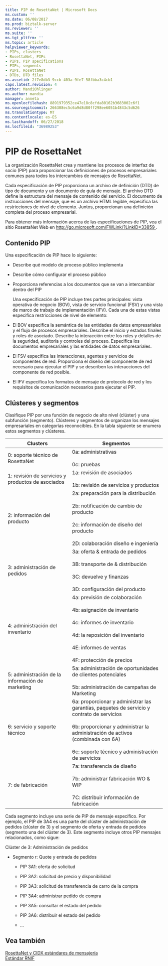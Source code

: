 ```yaml
---
title: PIP de RosettaNet | Microsoft Docs
ms.custom: ''
ms.date: 06/08/2017
ms.prod: biztalk-server
ms.reviewer: ''
ms.suite: ''
ms.tgt_pltfrm: ''
ms.topic: article
helpviewer_keywords:
- PIPs, clusters
- RosettaNet, PIPs
- PIPs, PIP specifications
- PIPs, segments
- PIPs, RosettaNet
- DTDs, DTD files
ms.assetid: 2f7e8db3-9ccb-403a-9fe7-58fbba3c4cb1
caps.latest.revision: 4
author: MandiOhlinger
ms.author: mandia
manager: anneta
ms.openlocfilehash: 8891979352ce47e18c8cfda80162b3683002c6f1
ms.sourcegitcommit: 266308ec5c6a9d8d80ff298ee6051b4843c5d626
ms.translationtype: MT
ms.contentlocale: es-ES
ms.lasthandoff: 06/27/2018
ms.locfileid: "36989253"
---
```

# <a name="rosettanet-pips"></a>PIP de RosettaNet
La organización RosettaNet crea y mantiene los procesos de interfaz de socio (PIP) para proporcionar las definiciones de procesos empresariales comunes para todos los intercambios de mensajes de RosettaNet.  
  
 Cada especificación de PIP proporciona un archivo de definición (DTD) de tipo de documento y un documento de guía de mensaje. El archivo DTD define la estructura del mensaje de contenido del servicio. El documento de instrucciones del mensaje, que es un archivo HTML legible, especifica las restricciones de nivel de elemento. Juntos, proporcionan una definición completa del proceso empresarial.  
  
 Para obtener más información acerca de las especificaciones de PIP, vea el sitio RosettaNet Web en [ http://go.microsoft.com/FWLink/?LinkID=33859 ](http://go.microsoft.com/FWLink/?LinkID=33859).  
  
## <a name="pip-contents"></a>Contenido PIP  
 Una especificación de PIP hace lo siguiente:  
  
- Describe qué modelo de proceso público implementa  
  
- Describe cómo configurar el proceso público  
  
- Proporciona referencias a los documentos que se van a intercambiar dentro del PIP  
  
  Una especificación de PIP incluye tres partes principales: vista operativa de negocio (BOV), vista de servicio funcional (FSV) y una vista de marco de trabajo de implementación (IFV). Cada una de estas vistas especifica restricciones de nivel de elemento:  
  
- El BOV especifica la semántica de las entidades de datos empresariales y el flujo de procesos empresariales. Describe el inicio y estados finales y roles de asociado. Describe la interacción entre los roles y detalles de la seguridad, auditoría y controles del proceso. Especifica los documentos empresariales y las entidades de datos empresariales.  
  
- El FSV especifica las interacciones, agentes y servicios de componentes de red. Proporciona el diseño del componente de red necesario para ejecutar el PIP y se describen las interacciones del componente de red posible.  
  
- El IFV especifica los formatos de mensaje de protocolo de red y los requisitos de comunicación necesarios para ejecutar el PIP.  
  
## <a name="clusters-and-segments"></a>Clústeres y segmentos  
 Clasifique PIP por una función de negocio de alto nivel (clúster) y una subfunción (segmento). Clústeres y segmentos de organizan los mensajes empresariales en categorías reconocibles. En la tabla siguiente se enumera estos segmentos y clústeres.  
  
|Clusters|Segmentos|  
|--------------|--------------|  
|0: soporte técnico de RosettaNet|0a: administrativas<br /><br /> 0c: pruebas|  
|1: revisión de servicios y productos de asociados|1a: revisión de asociados<br /><br /> 1b: revisión de servicios y productos|  
|2: información del producto|2a: preparación para la distribución<br /><br /> 2b: notificación de cambio de producto<br /><br /> 2c: información de diseño del producto<br /><br /> 2D: colaboración diseño e ingeniería|  
|3: administración de pedidos|3a: oferta & entrada de pedidos<br /><br /> 3B: transporte de & distribución<br /><br /> 3C: devuelve y finanzas<br /><br /> 3D: configuración del producto|  
|4: administración del inventario|4a: previsión de colaboración<br /><br /> 4b: asignación de inventario<br /><br /> 4c: informes de inventario<br /><br /> 4d: la reposición del inventario<br /><br /> 4E: informes de ventas<br /><br /> 4F: protección de precios|  
|5: administración de la información de marketing|5a: administración de oportunidades de clientes potenciales<br /><br /> 5b: administración de campañas de Marketing|  
|6: servicio y soporte técnico|6a: proporcionar y administrar las garantías, paquetes de servicio y contrato de servicios<br /><br /> 6b: proporcionar y administrar la administración de activos (combinada con 6A)<br /><br /> 6c: soporte técnico y administración de servicios|  
|7: de fabricación|7a: transferencia de diseño<br /><br /> 7b: administrar fabricación WO & WIP<br /><br /> 7C: distribuir información de fabricación|  
  
 Cada segmento incluye una serie de PIP de mensaje específico. Por ejemplo, el PIP de 3A4 es una parte del clúster de administración de pedidos (clúster de 3) y el segmento de oferta y entrada de pedidos (segmento una del clúster de 3). Este segmento incluye otros PIP mensajes relacionados, como sigue:  
  
 Clúster de 3: Administración de pedidos  
  
-   Segmento r: Quote y entrada de pedidos  
  
    -   PIP 3A1: oferta de solicitud  
  
    -   PIP 3A2: solicitud de precio y disponibilidad  
  
    -   PIP 3A3: solicitud de transferencia de carro de la compra  
  
    -   PIP 3A4: administrar pedido de compra  
  
    -   PIP 3A5: consultar el estado del pedido  
  
    -   PIP 3A6: distribuir el estado del pedido  
  
    -   …  
  
## <a name="see-also"></a>Vea también  
 [RosettaNet y CIDX estándares de mensajería](../../adapters-and-accelerators/accelerator-rosettanet/rosettanet-and-cidx-messaging-standards.md)   
 [Estándar RNIF](../../adapters-and-accelerators/accelerator-rosettanet/rnif-standard.md)